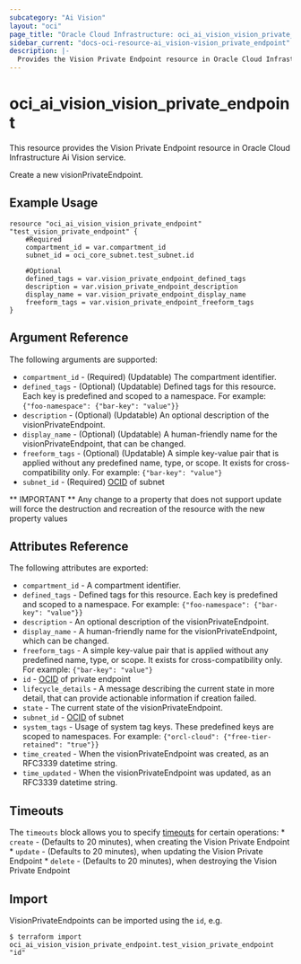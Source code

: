 ```yaml
---
subcategory: "Ai Vision"
layout: "oci"
page_title: "Oracle Cloud Infrastructure: oci_ai_vision_vision_private_endpoint"
sidebar_current: "docs-oci-resource-ai_vision-vision_private_endpoint"
description: |-
  Provides the Vision Private Endpoint resource in Oracle Cloud Infrastructure Ai Vision service
---
```


# oci_ai_vision_vision_private_endpoint
This resource provides the Vision Private Endpoint resource in Oracle Cloud Infrastructure Ai Vision service.

Create a new visionPrivateEndpoint.


## Example Usage

```hcl
resource "oci_ai_vision_vision_private_endpoint" "test_vision_private_endpoint" {
	#Required
	compartment_id = var.compartment_id
	subnet_id = oci_core_subnet.test_subnet.id

	#Optional
	defined_tags = var.vision_private_endpoint_defined_tags
	description = var.vision_private_endpoint_description
	display_name = var.vision_private_endpoint_display_name
	freeform_tags = var.vision_private_endpoint_freeform_tags
}
```

## Argument Reference

The following arguments are supported:

* `compartment_id` - (Required) (Updatable) The compartment identifier.
* `defined_tags` - (Optional) (Updatable) Defined tags for this resource. Each key is predefined and scoped to a namespace. For example: `{"foo-namespace": {"bar-key": "value"}}` 
* `description` - (Optional) (Updatable) An optional description of the visionPrivateEndpoint.
* `display_name` - (Optional) (Updatable) A human-friendly name for the visionPrivateEndpoint, that can be changed.
* `freeform_tags` - (Optional) (Updatable) A simple key-value pair that is applied without any predefined name, type, or scope. It exists for cross-compatibility only. For example: `{"bar-key": "value"}` 
* `subnet_id` - (Required) [OCID](https://docs.cloud.oracle.com/iaas/Content/General/Concepts/identifiers.htm) of subnet 


** IMPORTANT **
Any change to a property that does not support update will force the destruction and recreation of the resource with the new property values

## Attributes Reference

The following attributes are exported:

* `compartment_id` - A compartment identifier.
* `defined_tags` - Defined tags for this resource. Each key is predefined and scoped to a namespace. For example: `{"foo-namespace": {"bar-key": "value"}}` 
* `description` - An optional description of the visionPrivateEndpoint.
* `display_name` - A human-friendly name for the visionPrivateEndpoint, which can be changed.
* `freeform_tags` - A simple key-value pair that is applied without any predefined name, type, or scope. It exists for cross-compatibility only. For example: `{"bar-key": "value"}` 
* `id` - [OCID](https://docs.cloud.oracle.com/iaas/Content/General/Concepts/identifiers.htm) of private endpoint 
* `lifecycle_details` - A message describing the current state in more detail, that can provide actionable information if creation failed.
* `state` - The current state of the visionPrivateEndpoint.
* `subnet_id` - [OCID](https://docs.cloud.oracle.com/iaas/Content/General/Concepts/identifiers.htm) of subnet 
* `system_tags` - Usage of system tag keys. These predefined keys are scoped to namespaces. For example: `{"orcl-cloud": {"free-tier-retained": "true"}}` 
* `time_created` - When the visionPrivateEndpoint was created, as an RFC3339 datetime string.
* `time_updated` - When the visionPrivateEndpoint was updated, as an RFC3339 datetime string.

## Timeouts

The `timeouts` block allows you to specify [timeouts](https://registry.terraform.io/providers/oracle/oci/latest/docs/guides/changing_timeouts) for certain operations:
	* `create` - (Defaults to 20 minutes), when creating the Vision Private Endpoint
	* `update` - (Defaults to 20 minutes), when updating the Vision Private Endpoint
	* `delete` - (Defaults to 20 minutes), when destroying the Vision Private Endpoint


## Import

VisionPrivateEndpoints can be imported using the `id`, e.g.

```
$ terraform import oci_ai_vision_vision_private_endpoint.test_vision_private_endpoint "id"
```

